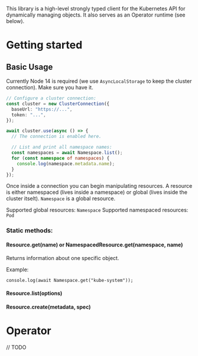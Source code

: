 This library is a high-level strongly typed client for the Kubernetes API for dynamically managing objects. It also serves as an Operator runtime (see below).

# Getting started

## Basic Usage

Currently Node 14 is required (we use `AsyncLocalStorage` to keep the cluster connection). Make sure you have it.

```typescript
// Configure a cluster connection:
const cluster = new ClusterConnection({
  baseUrl: "https://...",
  token: "...",
});

await cluster.use(async () => {
  // The connection is enabled here.

  // List and print all namespace names:
  const namespaces = await Namespace.list();
  for (const namespace of namespaces) {
    console.log(namespace.metadata.name);
  }
});
```

Once inside a connection you can begin manipulating resources. A resource is either namespaced (lives inside a namespace) or global (lives inside the cluster itselt). `Namespace` is a global resource.

Supported global resources: `Namespace`
Supported namespaced resources: `Pod`

### Static methods:

#### Resource.get(name) or NamespacedResource.get(namespace, name)

Returns information about one specific object.

Example:

```
console.log(await Namespace.get("kube-system"));
```

#### Resource.list(options)

#### Resource.create(metadata, spec)

# Operator

// TODO
